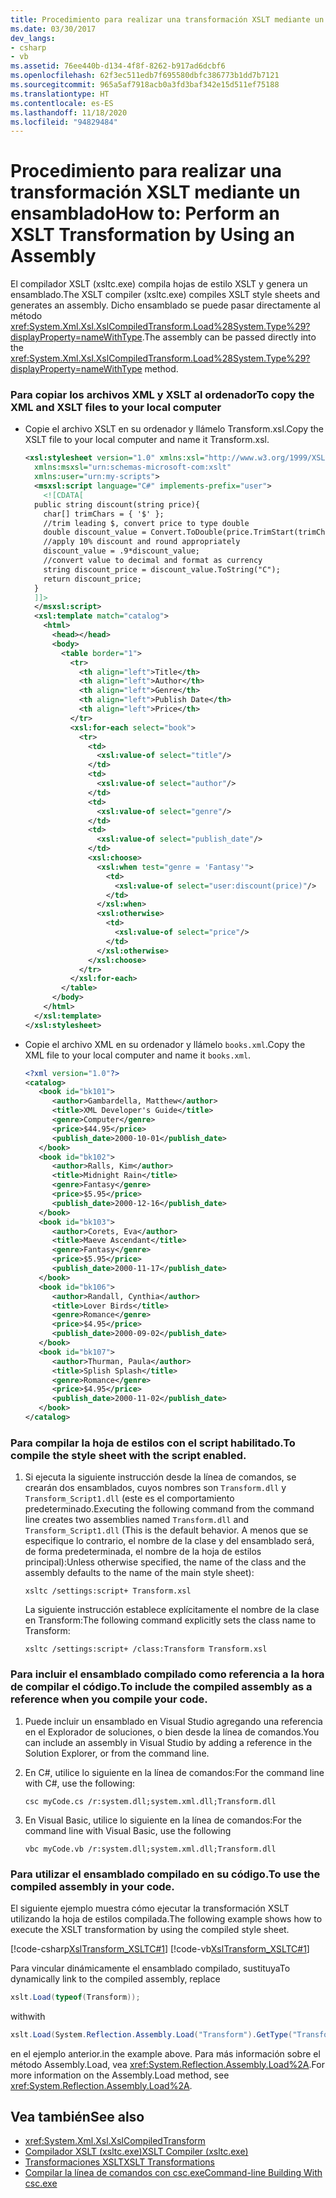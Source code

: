 ```yaml
---
title: Procedimiento para realizar una transformación XSLT mediante un ensamblado
ms.date: 03/30/2017
dev_langs:
- csharp
- vb
ms.assetid: 76ee440b-d134-4f8f-8262-b917ad6dcbf6
ms.openlocfilehash: 62f3ec511edb7f695580dbfc386773b1dd7b7121
ms.sourcegitcommit: 965a5af7918acb0a3fd3baf342e15d511ef75188
ms.translationtype: HT
ms.contentlocale: es-ES
ms.lasthandoff: 11/18/2020
ms.locfileid: "94829484"
---
```

# <a name="how-to-perform-an-xslt-transformation-by-using-an-assembly"></a><span data-ttu-id="89af3-102">Procedimiento para realizar una transformación XSLT mediante un ensamblado</span><span class="sxs-lookup"><span data-stu-id="89af3-102">How to: Perform an XSLT Transformation by Using an Assembly</span></span>
<span data-ttu-id="89af3-103">El compilador XSLT (xsltc.exe) compila hojas de estilo XSLT y genera un ensamblado.</span><span class="sxs-lookup"><span data-stu-id="89af3-103">The XSLT compiler (xsltc.exe) compiles XSLT style sheets and generates an assembly.</span></span> <span data-ttu-id="89af3-104">Dicho ensamblado se puede pasar directamente al método <xref:System.Xml.Xsl.XslCompiledTransform.Load%28System.Type%29?displayProperty=nameWithType>.</span><span class="sxs-lookup"><span data-stu-id="89af3-104">The assembly can be passed directly into the <xref:System.Xml.Xsl.XslCompiledTransform.Load%28System.Type%29?displayProperty=nameWithType> method.</span></span>  
  
### <a name="to-copy-the-xml-and-xslt-files-to-your-local-computer"></a><span data-ttu-id="89af3-105">Para copiar los archivos XML y XSLT al ordenador</span><span class="sxs-lookup"><span data-stu-id="89af3-105">To copy the XML and XSLT files to your local computer</span></span>  
  
- <span data-ttu-id="89af3-106">Copie el archivo XSLT en su ordenador y llámelo Transform.xsl.</span><span class="sxs-lookup"><span data-stu-id="89af3-106">Copy the XSLT file to your local computer and name it Transform.xsl.</span></span>  
  
    ```xml  
    <xsl:stylesheet version="1.0" xmlns:xsl="http://www.w3.org/1999/XSL/Transform"  
      xmlns:msxsl="urn:schemas-microsoft-com:xslt"  
      xmlns:user="urn:my-scripts">  
      <msxsl:script language="C#" implements-prefix="user">  
        <![CDATA[  
      public string discount(string price){  
        char[] trimChars = { '$' };  
        //trim leading $, convert price to type double  
        double discount_value = Convert.ToDouble(price.TrimStart(trimChars));  
        //apply 10% discount and round appropriately  
        discount_value = .9*discount_value;  
        //convert value to decimal and format as currency  
        string discount_price = discount_value.ToString("C");  
        return discount_price;  
      }  
      ]]>  
      </msxsl:script>  
      <xsl:template match="catalog">  
        <html>  
          <head></head>  
          <body>  
            <table border="1">  
              <tr>  
                <th align="left">Title</th>  
                <th align="left">Author</th>  
                <th align="left">Genre</th>  
                <th align="left">Publish Date</th>  
                <th align="left">Price</th>  
              </tr>  
              <xsl:for-each select="book">  
                <tr>  
                  <td>  
                    <xsl:value-of select="title"/>  
                  </td>  
                  <td>  
                    <xsl:value-of select="author"/>  
                  </td>  
                  <td>  
                    <xsl:value-of select="genre"/>  
                  </td>  
                  <td>  
                    <xsl:value-of select="publish_date"/>  
                  </td>  
                  <xsl:choose>  
                    <xsl:when test="genre = 'Fantasy'">  
                      <td>  
                        <xsl:value-of select="user:discount(price)"/>  
                      </td>  
                    </xsl:when>  
                    <xsl:otherwise>  
                      <td>  
                        <xsl:value-of select="price"/>  
                      </td>  
                    </xsl:otherwise>  
                  </xsl:choose>  
                </tr>  
              </xsl:for-each>  
            </table>  
          </body>  
        </html>  
      </xsl:template>  
    </xsl:stylesheet>  
    ```  
  
- <span data-ttu-id="89af3-107">Copie el archivo XML en su ordenador y llámelo `books.xml`.</span><span class="sxs-lookup"><span data-stu-id="89af3-107">Copy the XML file to your local computer and name it `books.xml`.</span></span>  
  
    ```xml  
    <?xml version="1.0"?>  
    <catalog>  
       <book id="bk101">  
          <author>Gambardella, Matthew</author>  
          <title>XML Developer's Guide</title>  
          <genre>Computer</genre>  
          <price>$44.95</price>  
          <publish_date>2000-10-01</publish_date>  
       </book>  
       <book id="bk102">  
          <author>Ralls, Kim</author>  
          <title>Midnight Rain</title>  
          <genre>Fantasy</genre>  
          <price>$5.95</price>  
          <publish_date>2000-12-16</publish_date>  
       </book>  
       <book id="bk103">  
          <author>Corets, Eva</author>  
          <title>Maeve Ascendant</title>  
          <genre>Fantasy</genre>  
          <price>$5.95</price>  
          <publish_date>2000-11-17</publish_date>  
       </book>  
       <book id="bk106">  
          <author>Randall, Cynthia</author>  
          <title>Lover Birds</title>  
          <genre>Romance</genre>  
          <price>$4.95</price>  
          <publish_date>2000-09-02</publish_date>  
       </book>  
       <book id="bk107">  
          <author>Thurman, Paula</author>  
          <title>Splish Splash</title>  
          <genre>Romance</genre>  
          <price>$4.95</price>  
          <publish_date>2000-11-02</publish_date>  
       </book>  
    </catalog>  
    ```  
  
### <a name="to-compile-the-style-sheet-with-the-script-enabled"></a><span data-ttu-id="89af3-108">Para compilar la hoja de estilos con el script habilitado.</span><span class="sxs-lookup"><span data-stu-id="89af3-108">To compile the style sheet with the script enabled.</span></span>  
  
1. <span data-ttu-id="89af3-109">Si ejecuta la siguiente instrucción desde la línea de comandos, se crearán dos ensamblados, cuyos nombres son `Transform.dll` y `Transform_Script1.dll` (este es el comportamiento predeterminado.</span><span class="sxs-lookup"><span data-stu-id="89af3-109">Executing the following command from the command line creates two assemblies named `Transform.dll` and `Transform_Script1.dll` (This is the default behavior.</span></span> <span data-ttu-id="89af3-110">A menos que se especifique lo contrario, el nombre de la clase y del ensamblado será, de forma predeterminada, el nombre de la hoja de estilos principal):</span><span class="sxs-lookup"><span data-stu-id="89af3-110">Unless otherwise specified, the name of the class and the assembly defaults to the name of the main style sheet):</span></span>  
  
    ```console  
    xsltc /settings:script+ Transform.xsl  
    ```
  
    <span data-ttu-id="89af3-111">La siguiente instrucción establece explícitamente el nombre de la clase en Transform:</span><span class="sxs-lookup"><span data-stu-id="89af3-111">The following command explicitly sets the class name to Transform:</span></span>  
  
    ```console  
    xsltc /settings:script+ /class:Transform Transform.xsl  
    ```  
  
### <a name="to-include-the-compiled-assembly-as-a-reference-when-you-compile-your-code"></a><span data-ttu-id="89af3-112">Para incluir el ensamblado compilado como referencia a la hora de compilar el código.</span><span class="sxs-lookup"><span data-stu-id="89af3-112">To include the compiled assembly as a reference when you compile your code.</span></span>  
  
1. <span data-ttu-id="89af3-113">Puede incluir un ensamblado en Visual Studio agregando una referencia en el Explorador de soluciones, o bien desde la línea de comandos.</span><span class="sxs-lookup"><span data-stu-id="89af3-113">You can include an assembly in Visual Studio by adding a reference in the Solution Explorer, or from the command line.</span></span>  
  
2. <span data-ttu-id="89af3-114">En C#, utilice lo siguiente en la línea de comandos:</span><span class="sxs-lookup"><span data-stu-id="89af3-114">For the command line with C#, use the following:</span></span>  
  
    ```console  
    csc myCode.cs /r:system.dll;system.xml.dll;Transform.dll  
    ```  
  
3. <span data-ttu-id="89af3-115">En Visual Basic, utilice lo siguiente en la línea de comandos:</span><span class="sxs-lookup"><span data-stu-id="89af3-115">For the command line with Visual Basic, use the following</span></span>  
  
    ```console  
    vbc myCode.vb /r:system.dll;system.xml.dll;Transform.dll  
    ```  
  
### <a name="to-use-the-compiled-assembly-in-your-code"></a><span data-ttu-id="89af3-116">Para utilizar el ensamblado compilado en su código.</span><span class="sxs-lookup"><span data-stu-id="89af3-116">To use the compiled assembly in your code.</span></span>  
  
<span data-ttu-id="89af3-117">El siguiente ejemplo muestra cómo ejecutar la transformación XSLT utilizando la hoja de estilos compilada.</span><span class="sxs-lookup"><span data-stu-id="89af3-117">The following example shows how to execute the XSLT transformation by using the compiled style sheet.</span></span>  
  
[!code-csharp[XslTransform_XSLTC#1](../../../../samples/snippets/csharp/VS_Snippets_Data/XslTransform_XSLTC/CS/XslTransform_XSLTC.cs#1)]
[!code-vb[XslTransform_XSLTC#1](../../../../samples/snippets/visualbasic/VS_Snippets_Data/XslTransform_XSLTC/VB/XslTransform_XSLTC.vb#1)]  
  
<span data-ttu-id="89af3-118">Para vincular dinámicamente el ensamblado compilado, sustituya</span><span class="sxs-lookup"><span data-stu-id="89af3-118">To dynamically link to the compiled assembly, replace</span></span>
  
```csharp  
xslt.Load(typeof(Transform));  
```  
  
<span data-ttu-id="89af3-119">with</span><span class="sxs-lookup"><span data-stu-id="89af3-119">with</span></span>  
  
```csharp
xslt.Load(System.Reflection.Assembly.Load("Transform").GetType("Transform"));  
```
  
<span data-ttu-id="89af3-120">en el ejemplo anterior.</span><span class="sxs-lookup"><span data-stu-id="89af3-120">in the example above.</span></span> <span data-ttu-id="89af3-121">Para más información sobre el método Assembly.Load, vea <xref:System.Reflection.Assembly.Load%2A>.</span><span class="sxs-lookup"><span data-stu-id="89af3-121">For more information on the Assembly.Load method, see <xref:System.Reflection.Assembly.Load%2A>.</span></span>  
  
## <a name="see-also"></a><span data-ttu-id="89af3-122">Vea también</span><span class="sxs-lookup"><span data-stu-id="89af3-122">See also</span></span>

- <xref:System.Xml.Xsl.XslCompiledTransform>
- [<span data-ttu-id="89af3-123">Compilador XSLT (xsltc.exe)</span><span class="sxs-lookup"><span data-stu-id="89af3-123">XSLT Compiler (xsltc.exe)</span></span>](xslt-compiler-xsltc-exe.md)
- [<span data-ttu-id="89af3-124">Transformaciones XSLT</span><span class="sxs-lookup"><span data-stu-id="89af3-124">XSLT Transformations</span></span>](xslt-transformations.md)
- [<span data-ttu-id="89af3-125">Compilar la línea de comandos con csc.exe</span><span class="sxs-lookup"><span data-stu-id="89af3-125">Command-line Building With csc.exe</span></span>](../../../csharp/language-reference/compiler-options/command-line-building-with-csc-exe.md)
